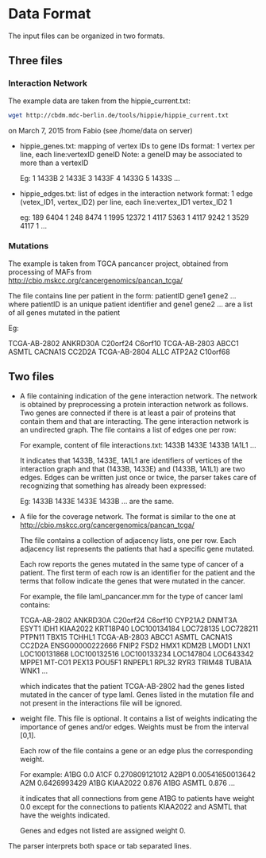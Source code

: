 # Data Format

The input files can be organized in two formats.

## Three files

### Interaction Network

  
The example data are taken from the hippie_current.txt: 
```bash
wget http://cbdm.mdc-berlin.de/tools/hippie/hippie_current.txt 
```
on March 7, 2015 from Fabio (see /home/data on server)


- hippie_genes.txt:
    mapping of vertex IDs to gene IDs
    format: 1 vertex per line, each line:vertexID geneID
    Note: a geneID may be associated to more than a vertexID

	Eg: 
	1 1433B
	2 1433E
	3 1433F
	4 1433G
	5 1433S
	...


- hippie_edges.txt:
  list of edges in the interaction network
  format: 1 edge (vetex_ID1, vertex_ID2) per line, each line:vertex_ID1 vertex_ID2 1
  
  eg:
  189 6404 1
  248 8474 1
  1995 12372 1
  4117 5363 1
  4117 9242 1
  3529 4117 1
  ...



### Mutations

The example is taken from TGCA pancancer project, obtained from
processing of MAFs from
http://cbio.mskcc.org/cancergenomics/pancan_tcga/

The file contains line per patient in the form: patientID gene1 gene2
...  where patientID is an unique patient identifier and gene1 gene2
... are a list of all genes mutated in the patient

<!---
- cancerType: one of the 11 cancer types in TCGA 
--->

Eg: 

TCGA-AB-2802    ANKRD30A        C20orf24        C6orf10 
TCGA-AB-2803    ABCC1   ASMTL   CACNA1S CC2D2A 
TCGA-AB-2804    ALLC    ATP2A2  C10orf68



## Two files

- A file containing indication of the gene interaction network.  The
  network is obtained by preprocessing a protein interaction network as
  follows. Two genes are connected if there is at least a pair of
  proteins that contain them and that are interacting.  The gene
  interaction network is an undirected graph. The file contains a list
  of edges one per row:

  For example, content of file interactions.txt:
  1433B 1433E 
  1433B 1A1L1
  ...

  It indicates that 1433B, 1433E, 1A1L1 are identifiers of vertices of the
  interaction graph and that (1433B, 1433E) and (1433B, 1A1L1) are two
  edges. Edges can be written just once or twice, the parser 
  takes care of recognizing that something has already been expressed: 
   
  Eg: 
   1433B 1433E 
   1433E 1433B 
   ...
  are the same.



- A file for the coverage network. The format is similar to the one at
  http://cbio.mskcc.org/cancergenomics/pancan_tcga/

  The file contains a collection of adjacency lists, one per row. Each
  adjacency list represents the patients that had a specific gene
  mutated.
  
  Each row reports the genes mutated in the same type of cancer of a
  patient. The first term of each row is an identifier for the patient
  and the terms that follow indicate the genes that were mutated in the
  cancer.
 
  For example, the file laml_pancancer.mm for the type of cancer laml contains:

  TCGA-AB-2802    ANKRD30A        C20orf24        C6orf10 CYP21A2 DNMT3A  ESYT1   IDH1    KIAA2022        KRT18P40
        LOC100134184    LOC728135       LOC728211       PTPN11  TBX15   TCHHL1
  TCGA-AB-2803    ABCC1   ASMTL   CACNA1S CC2D2A  ENSG00000222666 FNIP2   FSD2    HMX1    KDM2B   LMOD1   LNX1    LOC100131868    LOC100132516    LOC100133234    LOC147804       LOC643342       MPPE1   MT-CO1  PEX13   POU5F1  RNPEPL1 RPL32   RYR3    TRIM48  TUBA1A  WNK1
  ...
  
  
  which indicates that the patient TCGA-AB-2802 had the genes listed
  mutated in the cancer of type laml. Genes listed in the mutation file
  and not present in the interactions file will be ignored.
    
  
- weight file. This file is optional. It contains a list of weights
  indicating the importance of genes and/or edges. Weights must be from
  the interval [0,1].

  Each row of the file contains a gene or an edge plus the corresponding
  weight.

  For example:
  A1BG    0.0
  A1CF    0.270809121012
  A2BP1   0.00541650013642
  A2M     0.6426993429
  A1BG KIAA2022 0.876
  A1BG ASMTL 0.876
  ...
 
  it indicates that all connections from gene A1BG to patients have
  weight 0.0 except for the connections to patients KIAA2022 and ASMTL
  that have the weights indicated. 

  Genes and edges not listed are assigned weight 0.



The parser interprets both space or tab separated lines.
